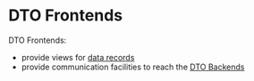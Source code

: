 # DTO Frontends

DTO Frontends:

- provide views for [data records](../common/Data.md)
- provide communication facilities to reach the [DTO Backends](../backend/DtoBackend.md)
